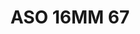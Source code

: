 ---
title: ASO 16MM 67
date: 
draft: false

# descripcion
description : Anillo de plata 925.

materials: Plata 925

color: 

dimensions: 16mm diámetro

code: 05-23-1455

type: "Anillos"

categories: []

price: $5.880,00

price_eftvo: $5.000,00

# Images
# first image will be shown in the product page
images:
  # - image: "images/path_to_image"
  # La ubicacion de las imagenes es imagenes/Anillos/Anillos.Solo Plata/05-23-1455-aso-16mm-67
  - image: "./images/anillos/solo_plata/05-23-1455-aso-16mm-67_a.JPG"
  - image: "./images/anillos/solo_plata/05-23-1455-aso-16mm-67_b.jpg"
---